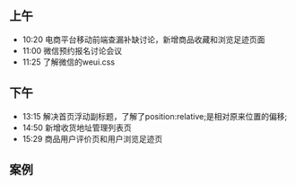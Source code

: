 ## 上午
* 10:20 电商平台移动前端查漏补缺讨论，新增商品收藏和浏览足迹页面
* 11:00 微信预约报名讨论会议
* 11:25 了解微信的weui.css
## 下午
* 13:15 解决首页浮动副标题，了解了position:relative;是相对原来位置的偏移;
* 14:50 新增收货地址管理列表页
* 15:29 商品用户评价页和用户浏览足迹页
## 案例
